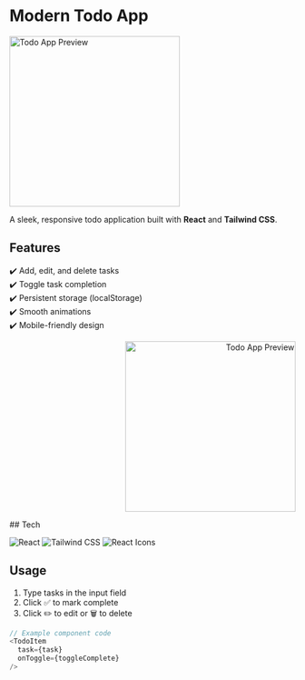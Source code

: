 # Modern Todo App  

<img src="https://github.com/user-attachments/assets/b2d89f0f-6d04-4642-9c8c-fc5e970b9090" width="300" alt="Todo App Preview">


A sleek, responsive todo application built with **React** and **Tailwind CSS**.

## Features  

✔️ Add, edit, and delete tasks  
✔️ Toggle task completion  
✔️ Persistent storage (localStorage)  
✔️ Smooth animations  
✔️ Mobile-friendly design  
<p align="right">
  <img src="https://github.com/user-attachments/assets/b2d89f0f-6d04-4642-9c8c-fc5e970b9090" width="300" alt="Todo App Preview">
</p>
## Tech  

<p align="left">
  <img src="https://img.shields.io/badge/React-20232A?logo=react" alt="React">
  <img src="https://img.shields.io/badge/Tailwind_CSS-38B2AC?logo=tailwind-css" alt="Tailwind CSS">
  <img src="https://img.shields.io/badge/React_Icons-FF4154?logo=react" alt="React Icons">
</p>


## Usage  

1. Type tasks in the input field  
2. Click ✅ to mark complete  
3. Click ✏️ to edit or 🗑️ to delete  

```javascript
// Example component code
<TodoItem 
  task={task} 
  onToggle={toggleComplete} 
/>
